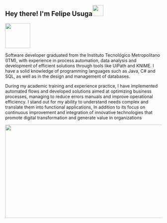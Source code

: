 <h2 align="left"> Hey there! I'm Felipe Usuga<img src="https://github.com/user-attachments/assets/7c3d1f16-986a-4c9e-a943-855767030060" width="35"></h2>

 <picture><img src = "https://github.com/user-attachments/assets/1e94b27d-6cc2-4af9-83ef-c2e56260a09f" width = 80px></picture> 

Software developer graduated from the Instituto
Tecnológico Metropolitano (ITM), with experience in
process automation, data analysis and
development of efficient solutions through
tools like UiPath and KNIME. I have a solid
knowledge of programming languages ​​such as
Java, C# and SQL, as well as in the design and management of
databases.


During my academic training and experience
practice, I have implemented automated flows and
developed solutions aimed at optimizing
business processes, managing to reduce errors
manuals and improve operational efficiency. I stand out
for my ability to understand needs
complex and translate them into functional applications,
In addition to its focus on continuous improvement and
integration of innovative technologies that promote
digital transformation and generate value in
organizations

<img src="https://github.com/user-attachments/assets/39b88fed-5df0-467c-9b82-8fbd47d1beb0" width="600" height="300" />
